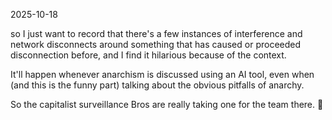 2025-10-18  

so I just want to record that there's a few instances of interference and network disconnects around something that has caused or proceeded disconnection before, and I find it hilarious because of the context.  

It'll happen whenever anarchism is discussed using an AI tool, even when (and this is the funny part) talking about the obvious pitfalls of anarchy.  

So the capitalist surveillance Bros are really taking one for the team there. 🙈
